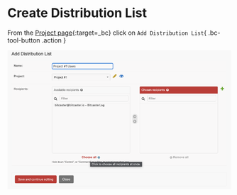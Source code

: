 # Create Distribution List

From the [Project page](https://SERVER_ADDRESS/admin/bitcaster/project/current/){:target=_bc} 
click on `Add Distribution List`{ .bc-tool-button .action }

![Image](_screenshots/dl_add.png)
